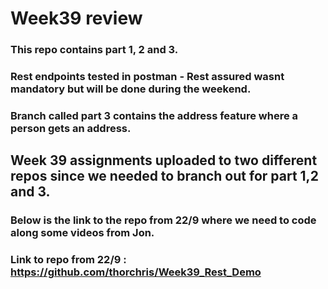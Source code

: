 # Week39 review
### This repo contains part 1, 2 and 3.
### Rest endpoints tested in postman - Rest assured wasnt mandatory but will be done during the weekend. 
### Branch called part 3 contains the address feature where a person gets an address. 

## Week 39 assignments uploaded to two different repos since we needed to branch out for part 1,2 and 3. 
### Below is the link to the repo from 22/9 where we need to code along some videos from Jon. 
### Link to repo from 22/9 : https://github.com/thorchris/Week39_Rest_Demo



